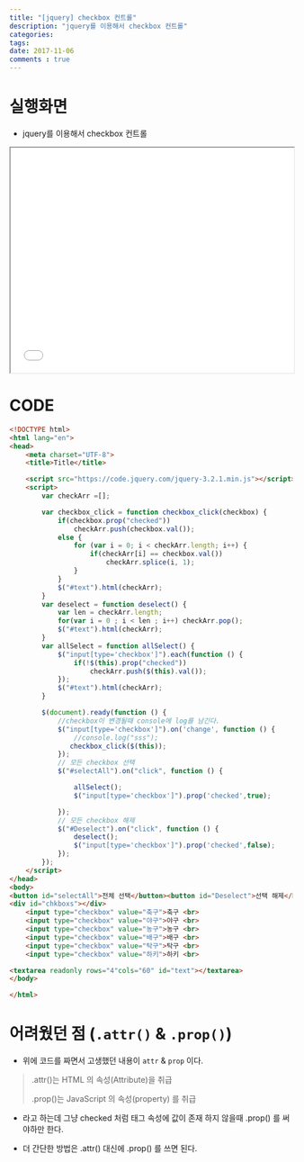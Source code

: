 ```yaml
---
title: "[jquery] checkbox 컨트롤"
description: "jquery를 이용해서 checkbox 컨트롤"
categories: 
tags: 
date: 2017-11-06
comments : true
---
```


# 실행화면

* jquery를 이용해서 checkbox 컨트롤

<iframe src ='/assets/src/jquery/checkbox.html' width="100%" height="400"></iframe>


# CODE

```html
<!DOCTYPE html>
<html lang="en">
<head>
    <meta charset="UTF-8">
    <title>Title</title>

    <script src="https://code.jquery.com/jquery-3.2.1.min.js"></script>
    <script>
        var checkArr =[];

        var checkbox_click = function checkbox_click(checkbox) {
            if(checkbox.prop("checked"))
                checkArr.push(checkbox.val());
            else {
                for (var i = 0; i < checkArr.length; i++) {
                    if(checkArr[i] == checkbox.val())
                        checkArr.splice(i, 1);
                }
            }
            $("#text").html(checkArr);
        }
        var deselect = function deselect() {
            var len = checkArr.length;
            for(var i = 0 ; i < len ; i++) checkArr.pop();
            $("#text").html(checkArr);
        }
        var allSelect = function allSelect() {
            $("input[type='checkbox']").each(function () {
                if(!$(this).prop("checked"))
                    checkArr.push($(this).val());
            });
            $("#text").html(checkArr);
        }

        $(document).ready(function () {
            //checkbox이 변경될때 console에 log를 남긴다.
            $("input[type='checkbox']").on('change', function () {
                //console.log("sss");
               checkbox_click($(this));
            });
            // 모든 checkbox 선택
            $("#selectAll").on("click", function () {

                allSelect();
                $("input[type='checkbox']").prop('checked',true);

            });
            // 모든 checkbox 해제
            $("#Deselect").on("click", function () {
                deselect();
                $("input[type='checkbox']").prop('checked',false);
            });
        });
    </script>
</head>
<body>
<button id="selectAll">전체 선택</button><button id="Deselect">선택 해제</button> <br>
<div id="chkboxs"></div>
    <input type="checkbox" value="축구">축구 <br>
    <input type="checkbox" value="야구">야구 <br>
    <input type="checkbox" value="농구">농구 <br>
    <input type="checkbox" value="배구">배구 <br>
    <input type="checkbox" value="탁구">탁구 <br>
    <input type="checkbox" value="하키">하키 <br>

<textarea readonly rows="4"cols="60" id="text"></textarea>
</body>

</html>
```

# 어려웠던 점 (`.attr()` & `.prop()`)

* 위에 코드를 짜면서 고생했던 내용이 `attr` & `prop` 이다. 

> .attr()는 HTML 의 속성(Attribute)을 취급
> 
> .prop()는 JavaScript 의 속성(property) 를 취급
 
 * 라고 하는데 그냥 checked 처럼 태그 속성에 값이 존재 하지 않을때 .prop() 를 써야하만 한다.
 
 * 더 간단한 방법은 .attr() 대신에 .prop() 를 쓰면 된다.
 
